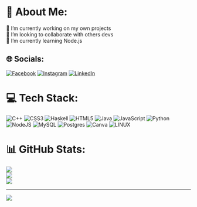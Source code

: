 # 💫 About Me:
🔭 I’m currently working on my own projects<br>👯 I’m looking to collaborate with others devs<br>🌱 I’m currently learning Node.js


## 🌐 Socials:
[![Facebook](https://img.shields.io/badge/Facebook-%231877F2.svg?logo=Facebook&logoColor=white)](https://facebook.com/Huascar_Nina) [![Instagram](https://img.shields.io/badge/Instagram-%23E4405F.svg?logo=Instagram&logoColor=white)](https://instagram.com/huascar_nina) [![LinkedIn](https://img.shields.io/badge/LinkedIn-%230077B5.svg?logo=linkedin&logoColor=white)](https://linkedin.com/in/HuascarNina) 

# 💻 Tech Stack:
![C++](https://img.shields.io/badge/c++-%2300599C.svg?style=for-the-badge&logo=c%2B%2B&logoColor=white) ![CSS3](https://img.shields.io/badge/css3-%231572B6.svg?style=for-the-badge&logo=css3&logoColor=white) ![Haskell](https://img.shields.io/badge/Haskell-5e5086?style=for-the-badge&logo=haskell&logoColor=white) ![HTML5](https://img.shields.io/badge/html5-%23E34F26.svg?style=for-the-badge&logo=html5&logoColor=white) ![Java](https://img.shields.io/badge/java-%23ED8B00.svg?style=for-the-badge&logo=java&logoColor=white) ![JavaScript](https://img.shields.io/badge/javascript-%23323330.svg?style=for-the-badge&logo=javascript&logoColor=%23F7DF1E) ![Python](https://img.shields.io/badge/python-3670A0?style=for-the-badge&logo=python&logoColor=ffdd54) ![NodeJS](https://img.shields.io/badge/node.js-6DA55F?style=for-the-badge&logo=node.js&logoColor=white) ![MySQL](https://img.shields.io/badge/mysql-%2300f.svg?style=for-the-badge&logo=mysql&logoColor=white) ![Postgres](https://img.shields.io/badge/postgres-%23316192.svg?style=for-the-badge&logo=postgresql&logoColor=white) ![Canva](https://img.shields.io/badge/Canva-%2300C4CC.svg?style=for-the-badge&logo=Canva&logoColor=white) ![LINUX](https://img.shields.io/badge/Linux-FCC624?style=for-the-badge&logo=linux&logoColor=black)
# 📊 GitHub Stats:
![](https://github-readme-stats.vercel.app/api?username=HuascarNina&theme=dark&hide_border=false&include_all_commits=false&count_private=false)<br/>
![](https://github-readme-streak-stats.herokuapp.com/?user=HuascarNina&theme=dark&hide_border=false)<br/>
![](https://github-readme-stats.vercel.app/api/top-langs/?username=HuascarNina&theme=dark&hide_border=false&include_all_commits=false&count_private=false&layout=compact)

---
[![](https://visitcount.itsvg.in/api?id=HuascarNina&icon=0&color=0)](https://visitcount.itsvg.in)

<!-- Proudly created with GPRM ( https://gprm.itsvg.in ) -->
